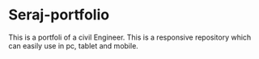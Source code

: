 # Seraj-portfolio
This is a portfoli of a civil Engineer. This is a responsive repository which can easily use in pc, tablet and mobile.
